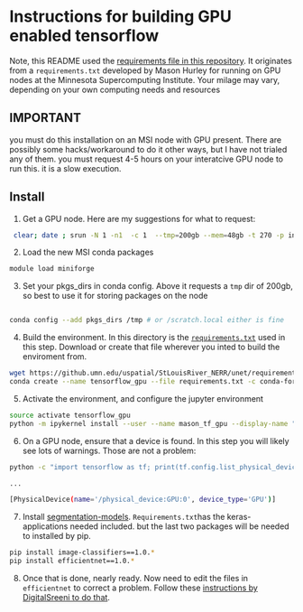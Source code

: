 # Instructions for building GPU enabled tensorflow

Note, this README used the [requirements file in this repository](./requirements.txt). It originates from a `requirements.txt` developed by Mason Hurley for running on GPU nodes at the Minnesota Supercomputing Institute. Your milage may vary, depending on your own computing needs and resources

## IMPORTANT

you must do this installation on an MSI node with GPU present. There are possibly some hacks/workaround to do it other ways, but I have not trialed any of them. you must request 4-5 hours on your interatcive GPU node to run this. it is a slow execution.

## Install

   1. Get a GPU node. Here are my suggestions for what to request:

```bash
 clear; date ; srun -N 1 -n1  -c 1  --tmp=200gb --mem=48gb -t 270 -p interactive-gpu --gres=gpu:a40:1 --account=iaa --pty bash
```

   2. Load the new MSI conda packages

```bash
module load miniforge
```

   3. Set your pkgs_dirs in conda config. Above it requests a `tmp` dir of 200gb, so best to use it for storing packages on the node

```bash

conda config --add pkgs_dirs /tmp # or /scratch.local either is fine
```

   4. Build the environment. In this directory is the [`requirements.txt`](./requirements.txt) used in this step. Download or create that file wherever you inted to build the enviroment from.

```bash
wget https://github.umn.edu/uspatial/StLouisRiver_NERR/unet/requirements.txt
conda create --name tensorflow_gpu --file requirements.txt -c conda-forge
```

   5. Activate  the environment, and configure the jupyter environment

 ```bash
 source activate tensorflow_gpu
 python -m ipykernel install --user --name mason_tf_gpu --display-name "Python (mason_tf_gpu)" # or change display-name to suite you
 ```

   6. On a GPU node, ensure that a device is found. In this step you will likely see lots of warnings. Those are not a problem:

 ```bash
 python -c "import tensorflow as tf; print(tf.config.list_physical_devices('GPU'))"

 ...

 [PhysicalDevice(name='/physical_device:GPU:0', device_type='GPU')]
 ```

   7. Install [segmentation-models](https://github.com/qubvel/segmentation_models?tab=readme-ov-file#installation). `Requirements.txt`has the keras-applications needed included. but the last two packages will be needed to installed by pip.

```bash
pip install image-classifiers==1.0.*
pip install efficientnet==1.0.*
```

   8. Once that is done, nearly ready. Now need to edit the files in `efficientnet` to correct a problem. Follow these [instructions by DigitalSreeni to do that](https://www.youtube.com/watch?v=syJZxDtLujs).
